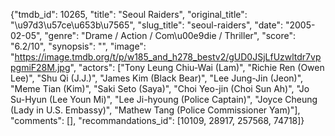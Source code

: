 {"tmdb_id": 10265, "title": "Seoul Raiders", "original_title": "\u97d3\u57ce\u653b\u7565", "slug_title": "seoul-raiders", "date": "2005-02-05", "genre": "Drame / Action / Com\u00e9die / Thriller", "score": "6.2/10", "synopsis": "", "image": "https://image.tmdb.org/t/p/w185_and_h278_bestv2/gUD0JSjLfUzwltdr7vppgmiF28M.jpg", "actors": ["Tony Leung Chiu-Wai (Lam)", "Richie Ren (Owen Lee)", "Shu Qi (J.J.)", "James Kim (Black Bear)", "Lee Jung-Jin (Jeon)", "Meme Tian (Kim)", "Saki Seto (Saya)", "Choi Yeo-jin (Choi Sun Ah)", "Jo Su-Hyun (Lee Youn Mi)", "Lee Ji-hyoung (Police Captain)", "Joyce Cheung (Lady in U.S. Embassy)", "Mathew Tang (Police Commissioner Yam)"], "comments": [], "recommandations_id": [10109, 28917, 257568, 74718]}